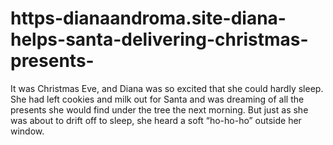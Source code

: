 # https-dianaandroma.site-diana-helps-santa-delivering-christmas-presents-
It was Christmas Eve, and Diana was so excited that she could hardly sleep. She had left cookies and milk out for Santa and was dreaming of all the presents she would find under the tree the next morning. But just as she was about to drift off to sleep, she heard a soft “ho-ho-ho” outside her window.
